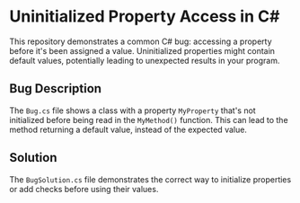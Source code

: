 # Uninitialized Property Access in C#

This repository demonstrates a common C# bug: accessing a property before it's been assigned a value.  Uninitialized properties might contain default values, potentially leading to unexpected results in your program.

## Bug Description
The `Bug.cs` file shows a class with a property `MyProperty` that's not initialized before being read in the `MyMethod()` function. This can lead to the method returning a default value, instead of the expected value. 

## Solution
The `BugSolution.cs` file demonstrates the correct way to initialize properties or add checks before using their values.   